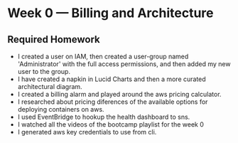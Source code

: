 # Week 0 — Billing and Architecture

## Required Homework
- I created a user on IAM, then created a user-group named 'Administrator' with the full access permissions, and then added my new user to the group.
- I have created a napkin in Lucid Charts and then a more curated architectural diagram.
- I created a billing alarm and played around the aws pricing calculator.
- I researched about pricing diferences of the available options for deploying containers on aws.
- I used EventBridge to hookup the health dashboard to sns.
- I watched all the videos of the bootcamp playlist for the week 0
- I generated aws key credentials to use from cli.
